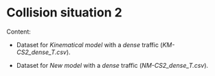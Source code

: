 # Collision situation 2

Content:

* Dataset for _Kinematical model_ with a _dense_ traffic (_KM-CS2_dense_T.csv_).

* Dataset for _New model_ with a _dense_ traffic (_NM-CS2_dense_T.csv_).

